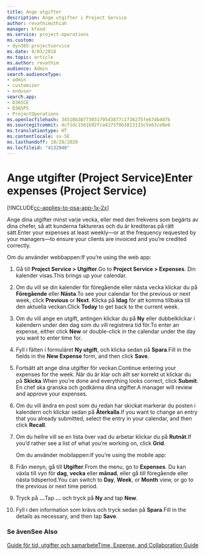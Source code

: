 ```yaml
---
title: Ange utgifter
description: Ange utgifter i Project Service
author: revathimuthiah
manager: kfend
ms.service: project-operations
ms.custom:
- dyn365-projectservice
ms.date: 8/03/2018
ms.topic: article
ms.author: revathim
audience: Admin
search.audienceType:
- admin
- customizer
- enduser
search.app:
- D365CE
- D365PS
- ProjectOperations
ms.openlocfilehash: 34510b38773031795d3877c2736275fe67dbdd7b
ms.sourcegitcommit: 4cf1dc1561b92fca4175f0b3813133c5e63ce8e6
ms.translationtype: HT
ms.contentlocale: sv-SE
ms.lasthandoff: 10/28/2020
ms.locfileid: "4132940"
---
```

# <a name="enter-expenses-project-service"></a><span data-ttu-id="4052b-103">Ange utgifter (Project Service)</span><span class="sxs-lookup"><span data-stu-id="4052b-103">Enter expenses (Project Service)</span></span>

[!INCLUDE[cc-applies-to-psa-app-1x-2x](../includes/cc-applies-to-psa-app-1x-2x.md)]

<span data-ttu-id="4052b-104">Ange dina utgifter minst varje vecka, eller med den frekvens som begärts av dina chefer, så att kunderna faktureras och du är krediteras på rätt sätt.</span><span class="sxs-lookup"><span data-stu-id="4052b-104">Enter your expenses at least weekly—or at the frequency requested by your managers—to ensure your clients are invoiced and you’re credited correctly.</span></span>  
  
 <span data-ttu-id="4052b-105">Om du använder webbappen:</span><span class="sxs-lookup"><span data-stu-id="4052b-105">If you’re using the web app:</span></span>  
  
1. <span data-ttu-id="4052b-106">Gå till **Project Service > Utgifter**.</span><span class="sxs-lookup"><span data-stu-id="4052b-106">Go to **Project Service > Expenses**.</span></span> <span data-ttu-id="4052b-107">Din kalender visas.</span><span class="sxs-lookup"><span data-stu-id="4052b-107">This brings up your calendar.</span></span>  
  
2. <span data-ttu-id="4052b-108">Om du vill se din kalender för föregående eller nästa vecka klickar du på **Föregående** eller **Nästa**.</span><span class="sxs-lookup"><span data-stu-id="4052b-108">To see your calendar for the previous or next week, click **Previous** or **Next**.</span></span> <span data-ttu-id="4052b-109">Klicka på **Idag** för att komma tillbaka till den aktuella veckan.</span><span class="sxs-lookup"><span data-stu-id="4052b-109">Click **Today** to get back to the current week.</span></span>  
  
3. <span data-ttu-id="4052b-110">Om du vill ange en utgift, antingen klickar du på **Ny** eller dubbelklickar i kalendern under den dag som du vill registrera tid för.</span><span class="sxs-lookup"><span data-stu-id="4052b-110">To enter an expense, either click **New** or double-click in the calendar under the day you want to enter time for.</span></span>  
  
4. <span data-ttu-id="4052b-111">Fyll i fälten i formuläret **Ny utgift**, och klicka sedan på **Spara**.</span><span class="sxs-lookup"><span data-stu-id="4052b-111">Fill in the fields in the **New Expense** form, and then click **Save**.</span></span>  
  
5. <span data-ttu-id="4052b-112">Fortsätt att ange dina utgifter för veckan.</span><span class="sxs-lookup"><span data-stu-id="4052b-112">Continue entering your expenses for the week.</span></span> <span data-ttu-id="4052b-113">När du är klar och allt ser korrekt ut klickar du på **Skicka**.</span><span class="sxs-lookup"><span data-stu-id="4052b-113">When you’re done and everything looks correct, click **Submit**.</span></span> <span data-ttu-id="4052b-114">En chef ska granska och godkänna dina utgifter.</span><span class="sxs-lookup"><span data-stu-id="4052b-114">A manager will review and approve your expenses.</span></span>  
  
6. <span data-ttu-id="4052b-115">Om du vill ändra en post som du redan har skickat markerar du posten i kalendern och klickar sedan på **Återkalla**.</span><span class="sxs-lookup"><span data-stu-id="4052b-115">If you want to change an entry that you already submitted, select the entry in your calendar, and then click **Recall**.</span></span>  
  
7. <span data-ttu-id="4052b-116">Om du hellre vill se en lista över vad du arbetar klickar du på **Rutnät**.</span><span class="sxs-lookup"><span data-stu-id="4052b-116">If you’d rather see a list of what you’re working on, click **Grid**.</span></span>  
  
   <span data-ttu-id="4052b-117">Om du använder mobilappen:</span><span class="sxs-lookup"><span data-stu-id="4052b-117">If you’re using the mobile app:</span></span>  
  
8. <span data-ttu-id="4052b-118">Från menyn, gå till **Utgifter**.</span><span class="sxs-lookup"><span data-stu-id="4052b-118">From the menu, go to **Expenses**.</span></span>     <span data-ttu-id="4052b-119">Du kan växla till vyn för **dag**, **vecka** eller **månad**, eller gå till föregående eller nästa tidsperiod.</span><span class="sxs-lookup"><span data-stu-id="4052b-119">You can switch to **Day**, **Week**, or **Month** view, or go to the previous or next time period.</span></span>  
  
9. <span data-ttu-id="4052b-120">Tryck på **…**</span><span class="sxs-lookup"><span data-stu-id="4052b-120">Tap **…**</span></span> <span data-ttu-id="4052b-121">och tryck på **Ny**.</span><span class="sxs-lookup"><span data-stu-id="4052b-121">and tap **New**.</span></span>  
  
10. <span data-ttu-id="4052b-122">Fyll i den information som krävs och tryck sedan på **Spara**.</span><span class="sxs-lookup"><span data-stu-id="4052b-122">Fill in the details as necessary, and then tap **Save**.</span></span>  
  
### <a name="see-also"></a><span data-ttu-id="4052b-123">Se även</span><span class="sxs-lookup"><span data-stu-id="4052b-123">See Also</span></span>  
 [<span data-ttu-id="4052b-124">Guide för tid, utgifter och samarbete</span><span class="sxs-lookup"><span data-stu-id="4052b-124">Time, Expense, and Collaboration Guide</span></span>](../psa/time-expense-collaboration-guide.md)
